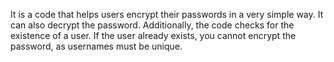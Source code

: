 It is a code that helps users encrypt their passwords in a very simple way. It can also decrypt the password. Additionally, the code checks for the existence of a user. If the user already exists, you cannot encrypt the password, as usernames must be unique.
